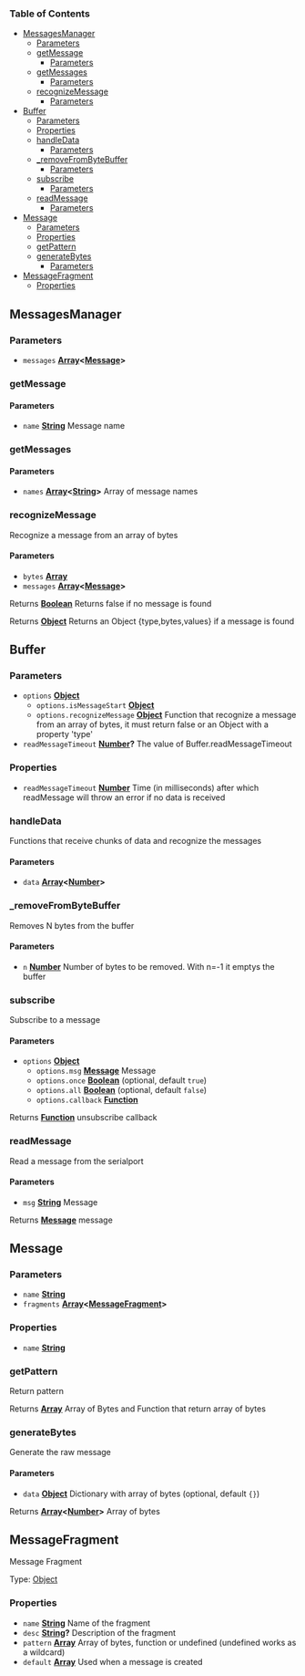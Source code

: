 <!-- Generated by documentation.js. Update this documentation by updating the source code. -->

### Table of Contents

-   [MessagesManager][1]
    -   [Parameters][2]
    -   [getMessage][3]
        -   [Parameters][4]
    -   [getMessages][5]
        -   [Parameters][6]
    -   [recognizeMessage][7]
        -   [Parameters][8]
-   [Buffer][9]
    -   [Parameters][10]
    -   [Properties][11]
    -   [handleData][12]
        -   [Parameters][13]
    -   [\_removeFromByteBuffer][14]
        -   [Parameters][15]
    -   [subscribe][16]
        -   [Parameters][17]
    -   [readMessage][18]
        -   [Parameters][19]
-   [Message][20]
    -   [Parameters][21]
    -   [Properties][22]
    -   [getPattern][23]
    -   [generateBytes][24]
        -   [Parameters][25]
-   [MessageFragment][26]
    -   [Properties][27]

## MessagesManager

### Parameters

-   `messages` **[Array][28]&lt;[Message][29]>** 

### getMessage

#### Parameters

-   `name` **[String][30]** Message name

### getMessages

#### Parameters

-   `names` **[Array][28]&lt;[String][30]>** Array of message names

### recognizeMessage

Recognize a message from an array of bytes

#### Parameters

-   `bytes` **[Array][28]** 
-   `messages` **[Array][28]&lt;[Message][29]>** 

Returns **[Boolean][31]** Returns false if no message is found

Returns **[Object][32]** Returns an Object {type,bytes,values} if a message is found

## Buffer

### Parameters

-   `options` **[Object][32]** 
    -   `options.isMessageStart` **[Object][32]** 
    -   `options.recognizeMessage` **[Object][32]** Function that recognize a message from an array of bytes, it must return false or an Object with a property 'type'
-   `readMessageTimeout` **[Number][33]?** The value of Buffer.readMessageTimeout

### Properties

-   `readMessageTimeout` **[Number][33]** Time (in milliseconds) after which readMessage will throw an error if no data is received

### handleData

Functions that receive chunks of data and recognize the messages

#### Parameters

-   `data` **[Array][28]&lt;[Number][33]>** 

### \_removeFromByteBuffer

Removes N bytes from the buffer

#### Parameters

-   `n` **[Number][33]** Number of bytes to be removed. With n=-1 it emptys the buffer

### subscribe

Subscribe to a message

#### Parameters

-   `options` **[Object][32]** 
    -   `options.msg` **[Message][29]** Message
    -   `options.once` **[Boolean][31]**  (optional, default `true`)
    -   `options.all` **[Boolean][31]**  (optional, default `false`)
    -   `options.callback` **[Function][34]** 

Returns **[Function][34]** unsubscribe callback

### readMessage

Read a message from the serialport

#### Parameters

-   `msg` **[String][30]** Message

Returns **[Message][29]** message

## Message

### Parameters

-   `name` **[String][30]** 
-   `fragments` **[Array][28]&lt;[MessageFragment][35]>** 

### Properties

-   `name` **[String][30]** 

### getPattern

Return pattern

Returns **[Array][28]** Array of Bytes and Function that return array of bytes

### generateBytes

Generate the raw message

#### Parameters

-   `data` **[Object][32]** Dictionary with array of bytes (optional, default `{}`)

Returns **[Array][28]&lt;[Number][33]>** Array of bytes

## MessageFragment

Message Fragment

Type: [Object][32]

### Properties

-   `name` **[String][30]** Name of the fragment
-   `desc` **[String][30]?** Description of the fragment
-   `pattern` **[Array][28]** Array of bytes, function or undefined (undefined works as a wildcard)
-   `default` **[Array][28]** Used when a message is created

[1]: #messagesmanager

[2]: #parameters

[3]: #getmessage

[4]: #parameters-1

[5]: #getmessages

[6]: #parameters-2

[7]: #recognizemessage

[8]: #parameters-3

[9]: #buffer

[10]: #parameters-4

[11]: #properties

[12]: #handledata

[13]: #parameters-5

[14]: #_removefrombytebuffer

[15]: #parameters-6

[16]: #subscribe

[17]: #parameters-7

[18]: #readmessage

[19]: #parameters-8

[20]: #message

[21]: #parameters-9

[22]: #properties-1

[23]: #getpattern

[24]: #generatebytes

[25]: #parameters-10

[26]: #messagefragment

[27]: #properties-2

[28]: https://developer.mozilla.org/docs/Web/JavaScript/Reference/Global_Objects/Array

[29]: #message

[30]: https://developer.mozilla.org/docs/Web/JavaScript/Reference/Global_Objects/String

[31]: https://developer.mozilla.org/docs/Web/JavaScript/Reference/Global_Objects/Boolean

[32]: https://developer.mozilla.org/docs/Web/JavaScript/Reference/Global_Objects/Object

[33]: https://developer.mozilla.org/docs/Web/JavaScript/Reference/Global_Objects/Number

[34]: https://developer.mozilla.org/docs/Web/JavaScript/Reference/Statements/function

[35]: #messagefragment
